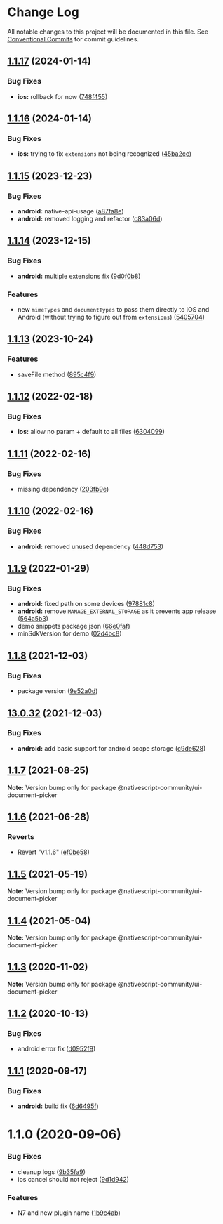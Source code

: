 # Change Log

All notable changes to this project will be documented in this file.
See [Conventional Commits](https://conventionalcommits.org) for commit guidelines.

## [1.1.17](https://github.com/nativescript-community/ui-document-picker/compare/v1.1.16...v1.1.17) (2024-01-14)

### Bug Fixes

* **ios:** rollback for now ([748f455](https://github.com/nativescript-community/ui-document-picker/commit/748f45503c6c883f3bfc6104939371ee7372339c))

## [1.1.16](https://github.com/nativescript-community/ui-document-picker/compare/v1.1.15...v1.1.16) (2024-01-14)

### Bug Fixes

* **ios:** trying to fix `extensions` not being recognized ([45ba2cc](https://github.com/nativescript-community/ui-document-picker/commit/45ba2cc79b21cc9880f5e1eb5c9ad939e6210f32))

## [1.1.15](https://github.com/nativescript-community/ui-document-picker/compare/v1.1.14...v1.1.15) (2023-12-23)

### Bug Fixes

* **android:** native-api-usage ([a87fa8e](https://github.com/nativescript-community/ui-document-picker/commit/a87fa8e71dafac822644eb69559ba5b9a9257fae))
* **android:** removed logging and refactor ([c83a06d](https://github.com/nativescript-community/ui-document-picker/commit/c83a06da2d3903635f759715cb92f8dbe44e2184))

## [1.1.14](https://github.com/nativescript-community/ui-document-picker/compare/v1.1.13...v1.1.14) (2023-12-15)

### Bug Fixes

* **android:** multiple extensions fix ([9d0f0b8](https://github.com/nativescript-community/ui-document-picker/commit/9d0f0b86dded175f51ad31c63931ad784395a787))

### Features

* new `mimeTypes` and `documentTypes` to pass them directly to iOS and Android (without trying to figure out from `extensions`) ([5405704](https://github.com/nativescript-community/ui-document-picker/commit/5405704b051add12907146f99f1c124d8ad1e7fd))

## [1.1.13](https://github.com/nativescript-community/ui-document-picker/compare/v1.1.12...v1.1.13) (2023-10-24)

### Features

* saveFile method ([895c4f9](https://github.com/nativescript-community/ui-document-picker/commit/895c4f9964b661f7e73632a9424280561565939c))

## [1.1.12](https://github.com/nativescript-community/ui-document-picker/compare/v1.1.11...v1.1.12) (2022-02-18)

### Bug Fixes

* **ios:** allow no param + default to all files ([6304099](https://github.com/nativescript-community/ui-document-picker/commit/6304099cf5c29c2b25bd19f2a35d97390ad716cf))

## [1.1.11](https://github.com/nativescript-community/ui-document-picker/compare/v1.1.10...v1.1.11) (2022-02-16)

### Bug Fixes

* missing dependency ([203fb9e](https://github.com/nativescript-community/ui-document-picker/commit/203fb9e46c7f6c526ff67c50ff8f60d842bd097e))

## [1.1.10](https://github.com/nativescript-community/ui-document-picker/compare/v1.1.9...v1.1.10) (2022-02-16)

### Bug Fixes

* **android:** removed unused dependency ([448d753](https://github.com/nativescript-community/ui-document-picker/commit/448d75379ce7c25d6faba64b2a4a320b4f5e058c))

## [1.1.9](https://github.com/nativescript-community/ui-document-picker/compare/v1.1.8...v1.1.9) (2022-01-29)

### Bug Fixes

* **android:** fixed path on some devices ([97881c8](https://github.com/nativescript-community/ui-document-picker/commit/97881c808dee5fb4f78339e2562482554dbe3bc4))
* **android:** remove `MANAGE_EXTERNAL_STORAGE` as it prevents app release ([564a5b3](https://github.com/nativescript-community/ui-document-picker/commit/564a5b3706c9bdd2ba9be963e77b7f03bd5f6eb4))
* demo snippets package json ([66e0faf](https://github.com/nativescript-community/ui-document-picker/commit/66e0fafb85037956c81a85e891b53a7291f3aaa2))
* minSdkVersion for demo ([02d4bc8](https://github.com/nativescript-community/ui-document-picker/commit/02d4bc821c93f7326d9ffc4136528220ad7c711a))

## [1.1.8](https://github.com/nativescript-community/ui-document-picker/compare/v13.0.32...v1.1.8) (2021-12-03)

### Bug Fixes

* package version ([9e52a0d](https://github.com/nativescript-community/ui-document-picker/commit/9e52a0ddec67b47a369efbf422731388681e2965))

## [13.0.32](https://github.com/nativescript-community/ui-document-picker/compare/v1.1.7...v13.0.32) (2021-12-03)

### Bug Fixes

* **android:** add basic support for android scope storage ([c9de628](https://github.com/nativescript-community/ui-document-picker/commit/c9de6286140c602fceeed4f9aaf635c8b29b41f9))

## [1.1.7](https://github.com/nativescript-community/ui-document-picker/compare/v1.1.6...v1.1.7) (2021-08-25)

**Note:** Version bump only for package @nativescript-community/ui-document-picker

## [1.1.6](https://github.com/nativescript-community/ui-document-picker/compare/v1.1.5...v1.1.6) (2021-06-28)

### Reverts

* Revert "v1.1.6" ([ef0be58](https://github.com/nativescript-community/ui-document-picker/commit/ef0be58589aa75a6be4a85b2837b6f968c341b08))

## [1.1.5](https://github.com/nativescript-community/ui-document-picker/compare/v1.1.4...v1.1.5) (2021-05-19)

**Note:** Version bump only for package @nativescript-community/ui-document-picker

## [1.1.4](https://github.com/nativescript-community/ui-document-picker/compare/v1.1.3...v1.1.4) (2021-05-04)

**Note:** Version bump only for package @nativescript-community/ui-document-picker

## [1.1.3](https://github.com/nativescript-community/ui-document-picker/compare/v1.1.2...v1.1.3) (2020-11-02)

**Note:** Version bump only for package @nativescript-community/ui-document-picker

## [1.1.2](https://github.com/nativescript-community/ui-document-picker/compare/v1.1.1...v1.1.2) (2020-10-13)

### Bug Fixes

* android error fix ([d0952f9](https://github.com/nativescript-community/ui-document-picker/commit/d0952f9f73a65e5500a598d0d1374e7020485120))

## [1.1.1](https://github.com/nativescript-community/ui-document-picker/compare/v1.1.0...v1.1.1) (2020-09-17)

### Bug Fixes

* **android:** build fix ([6d6495f](https://github.com/nativescript-community/ui-document-picker/commit/6d6495f8cbbd81f55773d74aae0fa0da0480dc21))

# 1.1.0 (2020-09-06)

### Bug Fixes

* cleanup logs ([9b35fa9](https://github.com/nativescript-community/ui-document-picker/commit/9b35fa97f115852ea53b554e8fec32489dcee2d7))
* ios cancel should not reject ([9d1d942](https://github.com/nativescript-community/ui-document-picker/commit/9d1d942a0fcfa51c031142df5b487bdb4ef6e57c))

### Features

* N7 and new plugin name ([1b9c4ab](https://github.com/nativescript-community/ui-document-picker/commit/1b9c4abf4eb1c64c8cee565f7a4ae08319718e3a))
